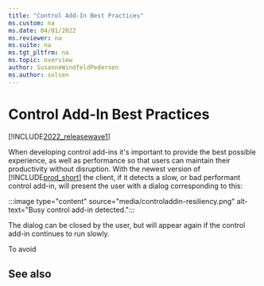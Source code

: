 ```yaml
---
title: "Control Add-In Best Practices"
ms.custom: na
ms.date: 04/01/2022
ms.reviewer: na
ms.suite: na
ms.tgt_pltfrm: na
ms.topic: overview
author: SusanneWindfeldPedersen
ms.author: solsen
---
```


# Control Add-In Best Practices

[!INCLUDE[2022_releasewave1](../includes/2022_releasewave1.md)]

When developing control add-ins it's important to provide the best possible experience, as well as performance so that users can maintain their productivity without disruption. With the newest version of [!INCLUDE[prod_short](../includes/prod_short.md)] the client, if it detects a slow, or bad performant control add-in, will present the user with a dialog corresponding to this:

:::image type="content" source="media/controladdin-resiliency.png" alt-text="Busy control add-in detected.":::

The dialog can be closed by the user, but will appear again if the control add-in continues to run slowly. 

To avoid 

## See also

<!-- []() link to app doc -->